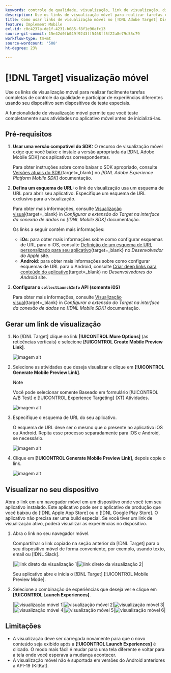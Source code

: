 ```yaml
---
keywords: controle de qualidade, visualização, link de visualização, dispositivo móvel, visualização móvel
description: Use os links de visualização móvel para realizar tarefas completas de controle da qualidade para atividades de aplicativos móveis.
title: Como usar links de visualização móvel no [!DNL Adobe Target] Dispositivo móvel?
feature: Implement Mobile
exl-id: c0c4237a-de1f-4231-b085-f8f1e96afc13
source-git-commit: 15e42d0fb049f9243ff5468ff5f22a8e79c55c79
workflow-type: tm+mt
source-wordcount: '508'
ht-degree: 23%

---
```


# [!DNL Target] visualização móvel

Use os links de visualização móvel para realizar facilmente tarefas completas de controle da qualidade e participar de experiências diferentes usando seu dispositivo sem dispositivos de teste especiais.

A funcionalidade de visualização móvel permite que você teste completamente suas atividades no aplicativo móvel antes de inicializá-las.

## Pré-requisitos

1. **Usar uma versão compatível do SDK:** O recurso de visualização móvel exige que você baixe e instale a versão apropriada da [!DNL Adobe Mobile SDK] nos aplicativos correspondentes.

   Para obter instruções sobre como baixar o SDK apropriado, consulte [Versões atuais do SDK](https://developer.adobe.com/client-sdks/documentation/current-sdk-versions/){target=_blank} no *[!DNL Adobe Experience Platform Mobile SDK]* documentação.

1. **Defina um esquema de URL:** o link de visualização usa um esquema de URL para abrir seu aplicativo. Especifique um esquema de URL exclusivo para a visualização.

   Para obter mais informações, consulte [Visualização visual](https://developer.adobe.com/client-sdks/documentation/adobe-target/#visual-preview){target=_blank} in *Configurar a extensão do Target na interface da conexão de dados* no *[!DNL Mobile SDK]* documentação.

   Os links a seguir contêm mais informações:

   * **iOs**: para obter mais informações sobre como configurar esquemas de URL para o iOS, consulte [Definição de um esquema de URL personalizado para seu aplicativo](https://developer.apple.com/documentation/xcode/defining-a-custom-url-scheme-for-your-app){target=_blank} no *Desenvolvedor do Apple* site.
   * **Android**: para obter mais informações sobre como configurar esquemas de URL para o Android, consulte [Criar deep links para conteúdo do aplicativo](https://developer.android.com/training/app-links/deep-linking){target=_blank} no *Desenvolvedores do Android* site.

1. **Configurar o `collectLaunchInfo` API (somente i0S)**

   Para obter mais informações, consulte [Visualização visual](https://developer.adobe.com/client-sdks/documentation/adobe-target/#visual-preview){target=_blank} in *Configurar a extensão do Target na interface da conexão de dados* no *[!DNL Mobile SDK]* documentação.

## Gerar um link de visualização

1. No [!DNL Target] clique no link **[!UICONTROL More Options]** (as reticências verticais) e selecione **[!UICONTROL Create Mobile Preview Link]**.

   ![imagem alt](assets/mobile-preview-create.png)

1. Selecione as atividades que deseja visualizar e clique em **[!UICONTROL Generate Mobile Preview Link]**.

   >[!NOTE]
   >
   >Você pode selecionar somente Baseado em formulário [!UICONTROL A/B Test] e [!UICONTROL Experience Targeting] (XT) Atividades.

   ![imagem alt](assets/mobile-preview-select-activities.png)

1. Especifique o esquema de URL do seu aplicativo.

   O esquema de URL deve ser o mesmo que o presente no aplicativo iOS ou Android. Repita esse processo separadamente para iOS e Android, se necessário.

   ![imagem alt](assets/mobile-preview-enter-url-scheme.png)

1. Clique em **[!UICONTROL Generate Mobile Preview Link]**, depois copie o link.

   ![imagem alt](assets/mobile-preview-generate-and-copy.png)

## Visualizar no seu dispositivo

Abra o link em um navegador móvel em um dispositivo onde você tem seu aplicativo instalado. Este aplicativo pode ser o aplicativo de produção que você baixou do [!DNL Apple App Store] ou o [!DNL Google Play Store]. O aplicativo não precisa ser uma build especial. Se você tiver um link de visualização ativo, poderá visualizar as experiências no dispositivo.

1. Abra o link no seu navegador móvel.

   Compartilhar o link copiado na seção anterior da [!DNL Target] para o seu dispositivo móvel de forma conveniente, por exemplo, usando texto, email ou [!DNL Slack].

   |![link direto da visualização 1](assets/mobile-preview-open-deeplink.png)|![link direto da visualização 2](assets/mobile-preview-open-app.png)|

   Seu aplicativo abre e inicia o [!DNL Target] [!UICONTROL Mobile Preview Mode].

1. Selecione a combinação de experiências que deseja ver e clique em **[!UICONTROL Launch Experiences]**.

   |![visualização móvel 1](assets/mobile-preview-experience-selection-1.png)|![visualização móvel 2](assets/mobile-preview-experience-result-1-france.png)|![visualização móvel 3](assets/mobile-preview-experience-result-1-shipfree.png)|
|![visualização móvel 4](assets/mobile-preview-experience-selection-2.png)|![visualização móvel 5](assets/mobile-preview-experience-result-2-aus.png)|![visualização móvel 6](assets/mobile-preview-experience-result-2-10off.png)|

## Limitações

* A visualização deve ser carregada novamente para que o novo conteúdo seja exibido após a **[!UICONTROL Launch Experiences]** é clicado. O modo mais fácil é mudar para uma tela diferente e voltar para a tela onde você esperava a mudança acontecer.
* A visualização móvel não é suportada em versões do Android anteriores a API-19 (KitKat).
